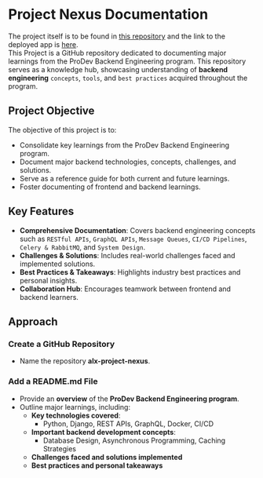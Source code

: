 # Project Nexus Documentation

The project itself is to be found in [this repository](https://github.com/kal-kyokya/Futtech) and the link to the deployed app is [here](https://futtech.kalkyokya.tech/about).<br/>
This Project is a GitHub repository dedicated to documenting major learnings from the ProDev Backend Engineering program. This repository serves as a knowledge hub, showcasing understanding of **backend engineering** ```concepts```, ```tools```, and ```best practices``` acquired throughout the program.

## Project Objective

The objective of this project is to:
- Consolidate key learnings from the ProDev Backend Engineering program.
- Document major backend technologies, concepts, challenges, and solutions.
- Serve as a reference guide for both current and future learnings.
- Foster documenting of frontend and backend learnings.

## Key Features

- **Comprehensive Documentation**: Covers backend engineering concepts such as ```RESTful APIs```, ```GraphQL APIs```, ```Message Queues```, ```CI/CD Pipelines```, ```Celery & RabbitMQ```, and ```System Design```.
- **Challenges & Solutions**: Includes real-world challenges faced and implemented solutions.
- **Best Practices & Takeaways**: Highlights industry best practices and personal insights.
- **Collaboration Hub**: Encourages teamwork between frontend and backend learners.

## Approach

### Create a GitHub Repository
- Name the repository **alx-project-nexus**.

### Add a README.md File
- Provide an **overview** of the **ProDev Backend Engineering program**.
- Outline major learnings, including:
  - **Key technologies covered**:
    - Python, Django, REST APIs, GraphQL, Docker, CI/CD
  - **Important backend development concepts**:
    - Database Design, Asynchronous Programming, Caching Strategies
  - **Challenges faced and solutions implemented**
  - **Best practices and personal takeaways**
